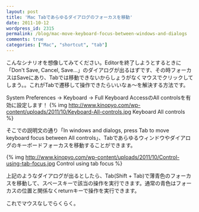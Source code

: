 ```yaml
---
layout: post
title: 'Mac Tabであらゆるダイアログのフォーカスを移動'
date: 2011-10-12
wordpress_id: 2315
permalink: /blog/mac-move-keyboard-focus-between-windows-and-dialogs
comments: true
categories: ["Mac", "shortcut", "tab"]
---
```

こんなシナリオを想像してみてください。Editorを終了しようとするときに「Don't Save, Cancel, Save...」のダイアログが出るはずです、その時フォーカスはSaveにあり、Tabでは移動できないからしょうがなくマウスでクリックしてしまう。。これがTabで遷移して操作できたらいいなぁ〜を解決する方法です。

System Preferences -> Keyboard -> Full Keyboard AccessのAll controlsを有効に設定します！
{% img http://www.kinopyo.com/wp-content/uploads/2011/10/Keyboard-All-controls.jpg Keyboard All controls %}

そこでの説明文の通り「In windows and dialogs, press Tab to move keyboard focus between All controls」、Tabであらゆるウィンドウやダイアログのキーボードフォーカスを移動することができます。

{% img http://www.kinopyo.com/wp-content/uploads/2011/10/Control-using-tab-focus.jpg Control using tab focus %}

上記のようなダイアログが出るとしたら、Tab(Shift + Tab)で薄青色のフォーカスを移動して、スペースキーで該当の操作を実行できます。通常の青色はフォーカスの位置と関係なくreturnキーで操作を実行できます。

これでマウスなしでらくらく。
